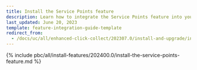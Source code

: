 ```yaml
---
title: Install the Service Points feature
description: Learn how to integrate the Service Points feature into your project
last_updated: June 20, 2023
template: feature-integration-guide-template
redirect_from:
  - /docs/uc/all/enhanced-click-collect/202307.0/install-and-upgrade/install-features/install-the-service-points-feature.html
---
```


{% include pbc/all/install-features/202400.0/install-the-service-points-feature.md %} <!-- To edit, see /_includes/pbc/all/install-features/202400.0/install-the-service-points-feature.md -->
